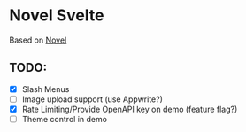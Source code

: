 # Novel Svelte

Based on [Novel](https://github.com/steven-tey/novel)

## TODO:

- [x] Slash Menus
- [ ] Image upload support (use Appwrite?)
- [x] Rate Limiting/Provide OpenAPI key on demo (feature flag?)
- [ ] Theme control in demo

